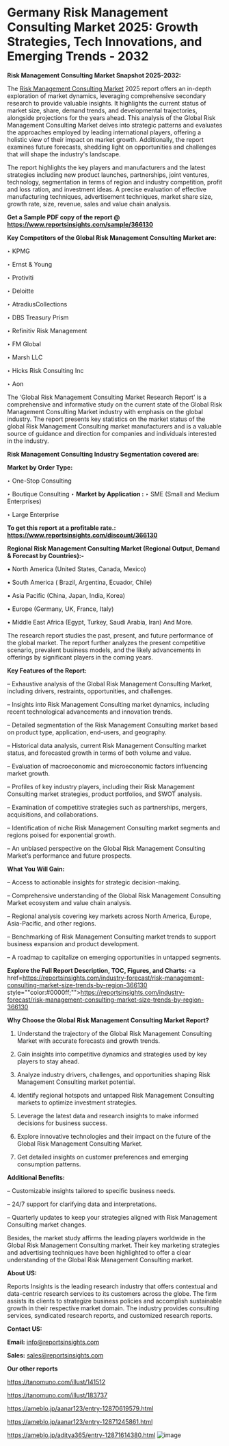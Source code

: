 # Germany Risk Management Consulting Market 2025: Growth Strategies, Tech Innovations, and Emerging Trends - 2032

<strong>Risk Management Consulting Market Snapshot 2025-2032:</strong>

The <a href=https://www.reportsinsights.com/sample/366130>Risk Management Consulting Market</a> 2025 report offers an in-depth exploration of market dynamics, leveraging comprehensive secondary research to provide valuable insights. It highlights the current status of market size, share, demand trends, and developmental trajectories, alongside projections for the years ahead. This analysis of the Global Risk Management Consulting Market delves into strategic patterns and evaluates the approaches employed by leading international players, offering a holistic view of their impact on market growth. Additionally, the report examines future forecasts, shedding light on opportunities and challenges that will shape the industry's landscape.

The report highlights the key players and manufacturers and the latest strategies including new product launches, partnerships, joint ventures, technology, segmentation in terms of region and industry competition, profit and loss ration, and investment ideas. A precise evaluation of effective manufacturing techniques, advertisement techniques, market share size, growth rate, size, revenue, sales and value chain analysis.

<strong>Get a Sample PDF copy of the report @ <a href=https://www.reportsinsights.com/sample/366130 style=color:#0000ff;>https://www.reportsinsights.com/sample/366130</a></strong>

<strong>Key Competitors of the Global Risk Management Consulting Market are:</strong>

‣ KPMG

‣ Ernst & Young

‣ Protiviti

‣ Deloitte

‣ AtradiusCollections

‣ DBS Treasury Prism

‣ Refinitiv Risk Management

‣ FM Global

‣ Marsh LLC

‣ Hicks Risk Consulting Inc

‣ Aon

The ‘Global Risk Management Consulting Market Research Report’ is a comprehensive and informative study on the current state of the Global Risk Management Consulting Market industry with emphasis on the global industry. The report presents key statistics on the market status of the global Risk Management Consulting market manufacturers and is a valuable source of guidance and direction for companies and individuals interested in the industry.

<strong>Risk Management Consulting Industry Segmentation covered are:</strong>

<strong>Market by Order Type: </strong>

‣ One-Stop Consulting

‣ Boutique Consulting
‣ 
<strong>Market by Application :</strong>
‣ SME (Small and Medium Enterprises)

‣ Large Enterprise

<strong>To get this report at a profitable rate.: <a href=https://www.reportsinsights.com/discount/366130 style=color:#0000ff;>https://www.reportsinsights.com/discount/366130</a></strong>

<strong>Regional Risk Management Consulting Market (Regional Output, Demand &amp; Forecast by Countries):-</strong>

• North America (United States, Canada, Mexico)

• South America ( Brazil, Argentina, Ecuador, Chile)

• Asia Pacific (China, Japan, India, Korea)

• Europe (Germany, UK, France, Italy)

• Middle East Africa (Egypt, Turkey, Saudi Arabia, Iran) And More.

The research report studies the past, present, and future performance of the global market. The report further analyzes the present competitive scenario, prevalent business models, and the likely advancements in offerings by significant players in the coming years.

<strong>Key Features of the Report:</strong>

– Exhaustive analysis of the Global Risk Management Consulting Market, including drivers, restraints, opportunities, and challenges.

– Insights into Risk Management Consulting market dynamics, including recent technological advancements and innovation trends.

– Detailed segmentation of the Risk Management Consulting market based on product type, application, end-users, and geography.

– Historical data analysis, current Risk Management Consulting market status, and forecasted growth in terms of both volume and value.

– Evaluation of macroeconomic and microeconomic factors influencing market growth.

– Profiles of key industry players, including their Risk Management Consulting market strategies, product portfolios, and SWOT analysis.

– Examination of competitive strategies such as partnerships, mergers, acquisitions, and collaborations.

– Identification of niche Risk Management Consulting market segments and regions poised for exponential growth.

– An unbiased perspective on the Global Risk Management Consulting Market’s performance and future prospects.

<strong>What You Will Gain:</strong>

– Access to actionable insights for strategic decision-making.

– Comprehensive understanding of the Global Risk Management Consulting Market ecosystem and value chain analysis.

– Regional analysis covering key markets across North America, Europe, Asia-Pacific, and other regions.

– Benchmarking of Risk Management Consulting market trends to support business expansion and product development.

– A roadmap to capitalize on emerging opportunities in untapped segments.

<strong>Explore the Full Report Description, TOC, Figures, and Charts:</strong>
<a href=https://reportsinsights.com/industry-forecast/risk-management-consulting-market-size-trends-by-region-366130 style=""color:#0000ff;"">https://reportsinsights.com/industry-forecast/risk-management-consulting-market-size-trends-by-region-366130</a>

<strong>Why Choose the Global Risk Management Consulting Market Report?</strong>

1. Understand the trajectory of the Global Risk Management Consulting Market with accurate forecasts and growth trends.

2. Gain insights into competitive dynamics and strategies used by key players to stay ahead.

3. Analyze industry drivers, challenges, and opportunities shaping Risk Management Consulting market potential.

4. Identify regional hotspots and untapped Risk Management Consulting markets to optimize investment strategies.

5. Leverage the latest data and research insights to make informed decisions for business success.

6. Explore innovative technologies and their impact on the future of the Global Risk Management Consulting Market.

7. Get detailed insights on customer preferences and emerging consumption patterns.

<strong>Additional Benefits:</strong>

– Customizable insights tailored to specific business needs.

– 24/7 support for clarifying data and interpretations.

– Quarterly updates to keep your strategies aligned with Risk Management Consulting market changes.

Besides, the market study affirms the leading players worldwide in the Global Risk Management Consulting market. Their key marketing strategies and advertising techniques have been highlighted to offer a clear understanding of the Global Risk Management Consulting market.

<strong><strong>About US</strong>:</strong>

Reports Insights is the leading research industry that offers contextual and data-centric research services to its customers across the globe. The firm assists its clients to strategize business policies and accomplish sustainable growth in their respective market domain. The industry provides consulting services, syndicated research reports, and customized research reports.

<strong>Contact US:</strong>

<p class=><b>Email:</b> <a href=mailto:info@reportsinsights.com>info@reportsinsights.com</a></p>
<p class=><b>Sales:</b> <a href=mailto:sales@reportsinsights.com>sales@reportsinsights.com</a></p>

<strong>Our other reports</strong>

<a href=https://tanomuno.com/illust/141512>https://tanomuno.com/illust/141512</a>

<a href=https://tanomuno.com/illust/183737>https://tanomuno.com/illust/183737</a>

<a href=https://ameblo.jp/aanar123/entry-12870619579.html>https://ameblo.jp/aanar123/entry-12870619579.html</a>

<a href=https://ameblo.jp/aanar123/entry-12871245861.html>https://ameblo.jp/aanar123/entry-12871245861.html</a>

<a href=https://ameblo.jp/aditya365/entry-12871614380.html>https://ameblo.jp/aditya365/entry-12871614380.html</a>
![image](https://github.com/user-attachments/assets/d9fc74f6-ee5f-4720-95a1-4d54d23e3b6e)
